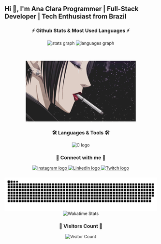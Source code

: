 <h2 align="left"> Hi 👋, I'm Ana Clara
 Programmer | Full-Stack Developer | Tech Enthusiast from Brazil</
h2>

###

<div align="center">
  <h3>⚡ Github Stats & Most Used Languages ⚡</h3>
  <img src="https://github-readme-stats.vercel.app/api?username=rockwitche&theme=dracula&show_icons=true&count_private=true" height="180" alt="stats graph" />
  <img src="https://github-readme-stats.vercel.app/api/top-langs/?username=rockwitche&theme=dracula&layout=compact" height="180" alt="languages graph" />
</div>

###
<div align="center" style="margin-top: 50px;">
 <p>
  <img height="200" src="https://github.com/rockwitche/rockwitche/blob/main/4YCo.gif" alt="Descrição do GIF">
</p>
</div>

<div align="center">
  <h3>🛠 Languages & Tools 🛠</h3>
  <img src="https://cdn.jsdelivr.net/gh/devicons/devicon/icons/c/c-original.svg" height="40" alt="C logo"/>
</div>


<div align="center">
  <h3>📱 Connect with me 📱</h3>
  <a href="https://www.instagram.com/wiitchnana/">
    <img src="https://img.shields.io/badge/Instagram-E4405F?style=for-the-badge&logo=instagram&logoColor=white" height="30" alt="Instagram logo"/>
  </a>
  <a href="https://www.linkedin.com/in/gabriel-ramos-6b9013305">
    <img src="https://img.shields.io/badge/LinkedIn-0077B5?style=for-the-badge&logo=linkedin&logoColor=white" height="30" alt="LinkedIn logo"/>
  </a>
  <a href="https://www.twitch.tv/seu-usuario">
    <img src="https://img.shields.io/badge/Twitch-9146FF?style=for-the-badge&logo=twitch&logoColor=white" height="30" alt="Twitch logo"/>
  </a>
</div>


###
<picture align="center">
  <source media="(prefers-color-scheme: dark)" srcset="https://raw.githubusercontent.com/GabrielRamosSA/GabrielRamosSA/output/github-contribution-grid-snake-dark.svg">
  <source media="(prefers-color-scheme: light)" srcset="https://raw.githubusercontent.com/GabrielRamosSA/GabrielRamosSA/output/github-contribution-grid-snake-dark.svg">
  <img align="center" alt="github contribution grid snake animation" src="https://raw.githubusercontent.com/GabrielRamosSA/GabrielRamosSA/output/github-contribution-grid-snake.svg">
</picture>
<br clear="both">

<div align="center">
  <img src="https://github-readme-stats.vercel.app/api/wakatime?username=rockwitche&layout=compact&custom_title=Wakatime%20Stats&hide_border=true&title_color=33CCCC&text_color=ffffff&bg_color=0d1117" alt="Wakatime Stats" />
</div>

<div align="center">
  <h3>👀 Visitors Count 👀</h3>
  <img src="https://profile-counter.glitch.me/{rockwitche}/count.svg" alt="Visitor Count" />
</div>





###

